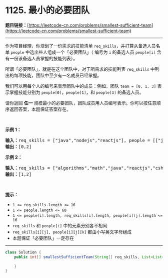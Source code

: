 # 1125. 最小的必要团队

**题目链接：**[https://leetcode-cn.com/problems/smallest-sufficient-team](https://leetcode-cn.com/problems/smallest-sufficient-team)

---

<div class="content__1Y2H">
 <div class="notranslate">
  <p>作为项目经理，你规划了一份需求的技能清单&nbsp;<code>req_skills</code>，并打算从备选人员名单&nbsp;<code>people</code>&nbsp;中选出些人组成一个「必要团队」（ 编号为&nbsp;<code>i</code>&nbsp;的备选人员&nbsp;<code>people[i]</code>&nbsp;含有一份该备选人员掌握的技能列表）。</p> 
  <p>所谓「必要团队」，就是在这个团队中，对于所需求的技能列表&nbsp;<code>req_skills</code> 中列出的每项技能，团队中至少有一名成员已经掌握。</p> 
  <p>我们可以用每个人的编号来表示团队中的成员：例如，团队&nbsp;<code>team = [0, 1, 3]</code>&nbsp;表示掌握技能分别为&nbsp;<code>people[0]</code>，<code>people[1]</code>，和&nbsp;<code>people[3]</code>&nbsp;的备选人员。</p> 
  <p>请你返回 <strong>任一</strong>&nbsp;规模最小的必要团队，团队成员用人员编号表示。你可以按任意顺序返回答案，本题保证答案存在。</p> 
  <p>&nbsp;</p> 
  <p><strong>示例 1：</strong></p> 
  <pre class="language-text"><strong>输入：</strong>req_skills = ["java","nodejs","reactjs"], people = [["java"],["nodejs"],["nodejs","reactjs"]]
<strong>输出：</strong>[0,2]
</pre> 
  <p><strong>示例&nbsp;2：</strong></p> 
  <pre class="language-text"><strong>输入：</strong>req_skills = ["algorithms","math","java","reactjs","csharp","aws"], people = [["algorithms","math","java"],["algorithms","math","reactjs"],["java","csharp","aws"],["reactjs","csharp"],["csharp","math"],["aws","java"]]
<strong>输出：</strong>[1,2]
</pre> 
  <p>&nbsp;</p> 
  <p><strong>提示：</strong></p> 
  <ul> 
   <li><code>1 &lt;= req_skills.length &lt;= 16</code></li> 
   <li><code>1 &lt;= people.length &lt;= 60</code></li> 
   <li><code>1 &lt;= people[i].length, req_skills[i].length, people[i][j].length&nbsp;&lt;= 16</code></li> 
   <li><code>req_skills</code>&nbsp;和&nbsp;<code>people[i]</code>&nbsp;中的元素分别各不相同</li> 
   <li><code>req_skills[i][j], people[i][j][k]</code>&nbsp;都由小写英文字母组成</li> 
   <li>本题保证「必要团队」一定存在</li> 
  </ul> 
 </div>
</div>

---

```java
class Solution {
    public int[] smallestSufficientTeam(String[] req_skills, List<List<String>> people) {
        
    }
}
```